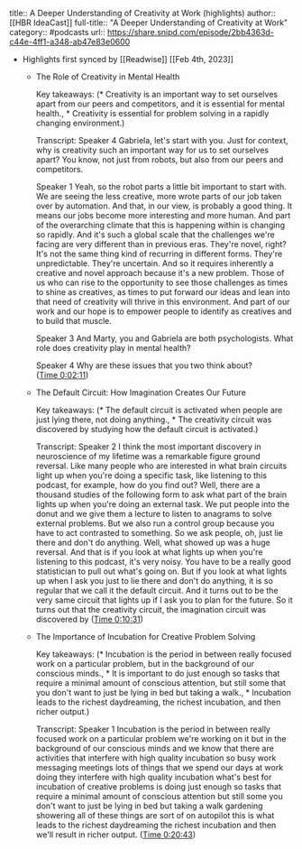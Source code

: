 title:: A Deeper Understanding of Creativity at Work (highlights)
author:: [[HBR IdeaCast]]
full-title:: "A Deeper Understanding of Creativity at Work"
category:: #podcasts
url:: https://share.snipd.com/episode/2bb4363d-c44e-4ff1-a348-ab47e83e0600

- Highlights first synced by [[Readwise]] [[Feb 4th, 2023]]
	- The Role of Creativity in Mental Health
	  
	  Key takeaways:
	  (* Creativity is an important way to set ourselves apart from our peers and competitors, and it is essential for mental health., * Creativity is essential for problem solving in a rapidly changing environment.)
	  
	  Transcript:
	  Speaker 4
	  Gabriela, let's start with you. Just for context, why is creativity such an important way for us to set ourselves apart? You know, not just from robots, but also from our peers and competitors.
	  
	  Speaker 1
	  Yeah, so the robot parts a little bit important to start with. We are seeing the less creative, more wrote parts of our job taken over by automation. And that, in our view, is probably a good thing. It means our jobs become more interesting and more human. And part of the overarching climate that this is happening within is changing so rapidly. And it's such a global scale that the challenges we're facing are very different than in previous eras. They're novel, right? It's not the same thing kind of recurring in different forms. They're unpredictable. They're uncertain. And so it requires inherently a creative and novel approach because it's a new problem. Those of us who can rise to the opportunity to see those challenges as times to shine as creatives, as times to put forward our ideas and lean into that need of creativity will thrive in this environment. And part of our work and our hope is to empower people to identify as creatives and to build that muscle.
	  
	  Speaker 3
	  And Marty, you and Gabriela are both psychologists. What role does creativity play in mental health?
	  
	  Speaker 4
	  Why are these issues that you two think about? ([Time 0:02:11](https://share.snipd.com/snip/0f97eeb7-02d7-40cd-8195-9fdf0860ba1a))
	- The Default Circuit: How Imagination Creates Our Future
	  
	  Key takeaways:
	  (* The default circuit is activated when people are just lying there, not doing anything., * The creativity circuit was discovered by studying how the default circuit is activated.)
	  
	  Transcript:
	  Speaker 2
	  I think the most important discovery in neuroscience of my lifetime was a remarkable figure ground reversal. Like many people who are interested in what brain circuits light up when you're doing a specific task, like listening to this podcast, for example, how do you find out? Well, there are a thousand studies of the following form to ask what part of the brain lights up when you're doing an external task. We put people into the donut and we give them a lecture to listen to anagrams to solve external problems. But we also run a control group because you have to act contrasted to something. So we ask people, oh, just lie there and don't do anything. Well, what showed up was a huge reversal. And that is if you look at what lights up when you're listening to this podcast, it's very noisy. You have to be a really good statistician to pull out what's going on. But if you look at what lights up when I ask you just to lie there and don't do anything, it is so regular that we call it the default circuit. And it turns out to be the very same circuit that lights up if I ask you to plan for the future. So it turns out that the creativity circuit, the imagination circuit was discovered by ([Time 0:10:31](https://share.snipd.com/snip/7a3ff139-82ba-415c-ad58-fbd06c22fe0e))
	- The Importance of Incubation for Creative Problem Solving
	  
	  Key takeaways:
	  (* Incubation is the period in between really focused work on a particular problem, but in the background of our conscious minds., * It is important to do just enough so tasks that require a minimal amount of conscious attention, but still some that you don't want to just be lying in bed but taking a walk., * Incubation leads to the richest daydreaming, the richest incubation, and then richer output.)
	  
	  Transcript:
	  Speaker 1
	  Incubation is the period in between really focused work on a particular problem we're working on it but in the background of our conscious minds and we know that there are activities that interfere with high quality incubation so busy work messaging meetings lots of things that we spend our days at work doing they interfere with high quality incubation what's best for incubation of creative problems is doing just enough so tasks that require a minimal amount of conscious attention but still some you don't want to just be lying in bed but taking a walk gardening showering all of these things are sort of on autopilot this is what leads to the richest daydreaming the richest incubation and then we'll result in richer output. ([Time 0:20:43](https://share.snipd.com/snip/74e9d312-e37d-4f52-b1a4-b47c6a821595))